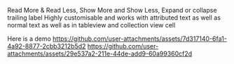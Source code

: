 Read More & Read Less, Show More and Show Less, Expand or collapse trailing label 
Highly customisable and works with attributed text as well as normal text as well as in tableview and collection view cell 

Here is a demo 
https://github.com/user-attachments/assets/7d317140-6fa1-4a92-8877-2cbb3212b5d2
https://github.com/user-attachments/assets/29e537a2-211e-44de-add9-60a99360cf2d

